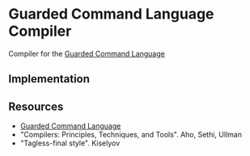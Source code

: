 # Guarded Command Language Compiler
Compiler for the [Guarded Command Language](https://en.wikipedia.org/wiki/Guarded_Command_Language)

## Implementation 

## Resources
- [Guarded Command Language](https://en.wikipedia.org/wiki/Guarded_Command_Language) 
- "Compilers: Principles, Techniques, and Tools". Aho, Sethi, Ullman
- "Tagless-final style". Kiselyov
